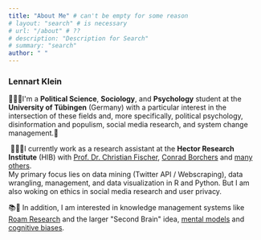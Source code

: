 ```yaml
---
title: "About Me" # can't be empty for some reason
# layout: "search" # is necessary
# url: "/about" # ??
# description: "Description for Search"
# summary: "search"
author: " "
---
```


<!-- [](/about_files/profile.png) -->
<!-- TODO -->

### Lennart Klein


👨🏼‍🎓I'm a **Political Science**, **Sociology**, and **Psychology** student at the **University of Tübingen** (Germany) with a particular interest in the intersection of these fields and, more specifically, political psychology, disinformation and populism, social media research, and system change management.🌱

 👨🏽‍💻I currently work as a research assistant at the **Hector Research Institute** (HIB) with [Prof. Dr. Christian Fischer](http://chrisfi.com), [Conrad Borchers](https://cborchers.com) and [many others](http://chrisfi.com/team).  
My primary focus lies on data mining (Twitter API / Webscraping), data wrangling, management, and data visualization in R and Python. But I am also woking on ethics in social media research and user privacy.


📚💭 In addition, I am interested in knowledge management systems like [Roam Research](https://roamresearch.com) and the larger "Second Brain" idea, [mental models](https://fs.blog/mental-models/) and [cognitive biases](https://en.wikipedia.org/wiki/List_of_cognitive_biases).
